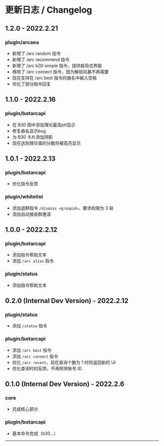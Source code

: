 # 更新日志 / Changelog

## 1.2.0 - 2022.2.21
### plugin/arcaea
- 新增了 /arc random 指令
- 新增了 /arc recommend 指令
- 新增了 /arc b30 simple 指令，提供极简式界面
- 移除了 /arc connect 指令，因为解锁风暴不再需要
- 现在支持在 /arc best 指令的曲名中输入空格
- 优化了部分指令回复


## 1.1.0 - 2022.2.16
### plugin/botarcapi
- 在 B30 图中添加理论最高ptt显示
- 修复曲名显示bug
- 为 B30 卡片添加阴影
- 现在达到理论值的分数将被高亮显示


## 1.0.1 - 2022.2.13
### plugin/botarcapi
- 优化指令反馈

### plugin/whitelist
- 添加退群指令 `/dismiss <groupid>`，要求权限为 3 级
- 添加自动接收群邀请


## 1.0.0 - 2022.2.12
### plugin/botarcapi
- 添加指令帮助文本
- 添加 `/arc alias` 指令

### plugin/status
- 添加指令帮助文本


## 0.2.0 (Internal Dev Version) - 2022.2.12
### plugin/status
- 添加 `/status` 指令

### plugin/botarcapi
- 添加 `/arc best` 指令
- 添加 `/arc connect` 指令
- 优化 `/arc recent`，现在查询个数为 1 时将返回新的 UI
- 优化查询时的反馈，不再附带账号 ID


## 0.1.0 (Internal Dev Version) - 2022.2.6
### core
- 完成核心部分

### plugin/botarcapi
- 基本命令完成（b30...）

---

